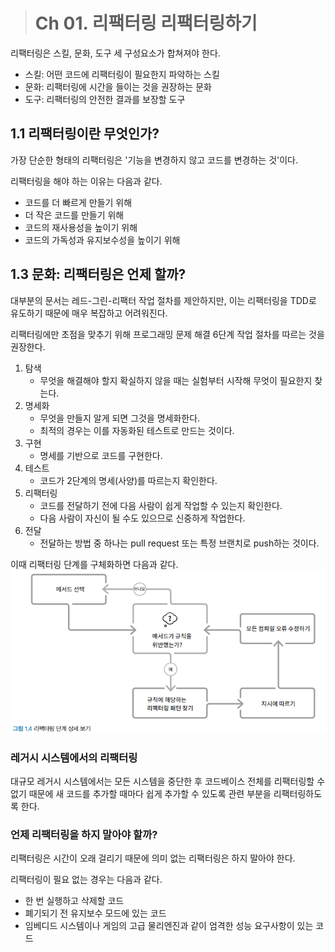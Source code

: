 > # Ch 01. 리팩터링 리팩터링하기

리팩터링은 스킬, 문화, 도구 세 구성요소가 합쳐져야 한다.

- 스킬: 어떤 코드에 리팩터링이 필요한지 파악하는 스킬
- 문화: 리팩터링에 시간을 들이는 것을 권장하는 문화
- 도구: 리팩터링의 안전한 결과를 보장할 도구

## 1.1 리팩터링이란 무엇인가?

가장 단순한 형태의 리팩터링은 '기능을 변경하지 않고 코드를 변경하는 것'이다.

리팩터링을 해야 하는 이유는 다음과 같다.

- 코드를 더 빠르게 만들기 위해
- 더 작은 코드를 만들기 위해
- 코드의 재사용성을 높이기 위해
- 코드의 가독성과 유지보수성을 높이기 위해

## 1.3 문화: 리팩터링은 언제 할까?

대부분의 문서는 레드-그린-리팩터 작업 절차를 제안하지만, 이는 리팩터링을 TDD로 유도하기 때문에 매우 복잡하고 어려워진다.

리팩터링에만 초점을 맞추기 위해 프로그래밍 문제 해결 6단계 작업 절차를 따르는 것을 권장한다.

1. 탐색
   - 무엇을 해결해야 할지 확실하지 않을 때는 실험부터 시작해 무엇이 필요한지 찾는다.
2. 명세화
   - 무엇을 만들지 알게 되면 그것을 명세화한다.
   - 최적의 경우는 이를 자동화된 테스트로 만드는 것이다.
3. 구현
   - 명세를 기반으로 코드를 구현한다.
4. 테스트
   - 코드가 2단계의 명세(사양)를 따르는지 확인한다.
5. 리팩터링
   - 코드를 전달하기 전에 다음 사람이 쉽게 작업할 수 있는지 확인한다.
   - 다음 사람이 자신이 될 수도 있으므로 신중하게 작업한다.
6. 전달
   - 전달하는 방법 중 하나는 pull request 또는 특정 브랜치로 push하는 것이다.

이때 리팩터링 단계를 구체화하면 다음과 같다.
![alt text](refactoring_stage.png)

### 레거시 시스템에서의 리팩터링

대규모 레거시 시스템에서는 모든 시스템을 중단한 후 코드베이스 전체를 리팩터링할 수 없기 때문에 새 코드를 추가할 때마다 쉽게 추가할 수 있도록 관련 부분을 리팩터링하도록 한다.

### 언제 리팩터링을 하지 말아야 할까?

리팩터링은 시간이 오래 걸리기 때문에 의미 없는 리팩터링은 하지 말아야 한다.

리팩터링이 필요 없는 경우는 다음과 같다.

- 한 번 실행하고 삭제할 코드
- 폐기되기 전 유지보수 모드에 있는 코드
- 임베디드 시스템이나 게임의 고급 물리엔진과 같이 엄격한 성능 요구사항이 있는 코드
